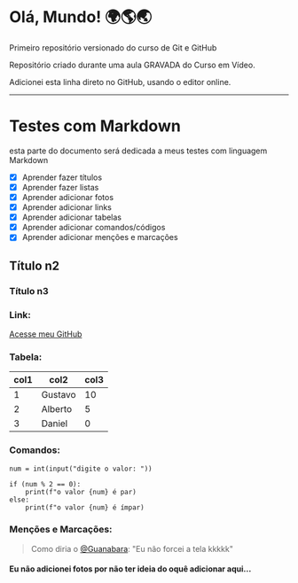 # Olá, Mundo! 🌍🌎🌏
 Primeiro repositório versionado do curso de Git e GitHub

 Repositório criado durante uma aula GRAVADA do Curso em Vídeo.

 Adicionei esta linha direto no GitHub, usando o editor online.

---

# Testes com Markdown
esta parte do documento será dedicada a meus testes com linguagem Markdown

- [x] Aprender fazer títulos
- [x] Aprender fazer listas
- [x] Aprender adicionar fotos
- [x] Aprender adicionar links
- [x] Aprender adicionar tabelas
- [x] Aprender adicionar comandos/códigos
- [x] Aprender adicionar menções e marcações

## Título n2
### Título n3

### Link:
[Acesse meu GitHub](https://github.com/yo-melloo)

### Tabela:
col1|col2|col3
---|---|---
1|Gustavo|10
2|Alberto|5
3|Daniel|0

### Comandos:

```
num = int(input("digite o valor: "))

if (num % 2 == 0):
    print(f"o valor {num} é par)
else:
    print(f"o valor {num} é ímpar)
```

### Menções e Marcações:
> Como diria o [@Guanabara](https://github.com/gustavoguanabara): "Eu não forcei a tela kkkkk"

#### Eu não adicionei fotos por não ter ideia do oquê adicionar aqui...
